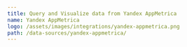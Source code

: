 ```yaml
---
title: Query and Visualize data from Yandex AppMetrica
name: Yandex AppMetrica
logo: /assets/images/integrations/yandex-appmetrica.png
path: /data-sources/yandex-appmetrica/
---
```

